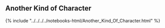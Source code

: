 Another Kind of Character
------------------------------

{% include "../../../../notebooks-html/Another_Kind_Of_Character.html" %}
